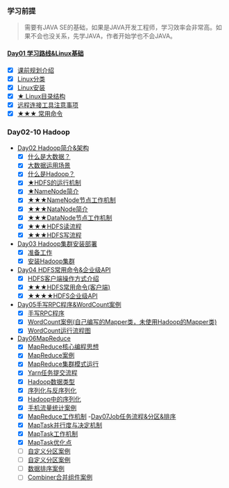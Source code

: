 ### 学习前提
> 需要有JAVA SE的基础，如果是JAVA开发工程师，学习效率会非常高。如果不会也没关系，先学JAVA，作者开始学也不会JAVA。

#### [Day01 学习路线&Linux基础](Day01学习路线&Linux/README.md)
- [x] [课前规划介绍](Day01学习路线&Linux/README.md#课前规划介绍)
- [x] [Linux分类](Day01学习路线&Linux/README.md#Linux分类)
- [x] [Linux安装](Day01学习路线&Linux/README.md#Linux安装)
- [x] [★ Linux目录结构](Day01学习路线&Linux/README.md#Linux目录结构)
- [x] [远程连接工具注意事项](Day01学习路线&Linux/README.md#远程连接工具注意事项)
- [x] [★★★ 常用命令](Day01学习路线&Linux/README.md#常用命令)
### Day02-10 Hadoop
- [Day02 Hadoop简介&架构](Day02Hadoop简介&架构/README.md)
    - [x] [什么是大数据？](Day02Hadoop简介&架构/README.md#什么是大数据)
    - [x] [大数据运用场景](Day02Hadoop简介&架构/README.md#大数据引用场景)
    - [x] [什么是Hadoop？](Day02Hadoop简介&架构/README.md#什么是Hadoop)
    - [x] [★HDFS的运行机制](Day02Hadoop简介&架构/README.md#HDFS的运行机制)
    - [x] [★NameNode简介](Day02Hadoop简介&架构/README.md#NameNode简介)
    - [x] [★★★NameNode节点工作机制](Day02Hadoop简介&架构/README.md#NameNode节点工作机制)
    - [x] [★★★NataNode简介](Day02Hadoop简介&架构/README.md#NataNode简介)
    - [x] [★★★DataNode节点工作机制](Day02Hadoop简介&架构/README.md#DataNode节点工作机制)
    - [x] [★★★HDFS读流程](Day02Hadoop简介&架构/README.md#HDFS读流程)
    - [x] [★★★HDFS写流程](Day02Hadoop简介&架构/README.md#HDFS写流程)
- [Day03 Hadoop集群安装部署](Day03Hadoop集群安装部署/README.md)
    - [x] [准备工作](Day03Hadoop集群安装部署/README.md#准备工作)
    - [x] [安装Hadoop集群](Day03Hadoop集群安装部署/README.md#安装Hadoop集群)
- [Day04 HDFS常用命令&企业级API](Day04HDFS常用命令&企业级API/README.md)
    - [x] [HDFS客户端操作方式介绍](Day04HDFS常用命令&企业级API/README.md#HDFS客户端操作方式介绍)
    - [x] [★★★HDFS常用命令(客户端)](Day04HDFS常用命令&企业级API/README.md#HDFS常用命令)
    - [x] [★★★★HDFS企业级API](Day04HDFS常用命令&企业级API/README.md#HDFS企业级API)
- [Day05手写RPC程序&WordCount案例](Day05手写RPC程序&WordCount案例/README.md)
    - [x] [手写RPC程序](Day05手写RPC程序&WordCount案例/README.md#手写RPC程序)
    - [x] [WordCount案例(自己编写的Mapper类，未使用Hadoop的Mapper类)](Day05手写RPC程序&WordCount案例/README.md#WordCount案例)
    - [x] [WordCount运行流程图](Day05手写RPC程序&WordCount案例/README.md#WordCount运行流程图)
- [Day06MapReduce](Day06MapReduce/README.md)
    - [x] [MapReduce核心编程思想](Day06MapReduce/README.md#MapReduce核心编程思想)
    - [x] [MapReduce案例](Day06MapReduce/README.md#MapReduce案例)
    - [x] [MapReduce集群模式运行](Day06MapReduce/README.md#MapReduce集群模式运行)
    - [x] [Yarn任务提交流程](Day06MapReduce/README.md#Yarn任务提交流程)
    - [x] [Hadoop数据类型](Day06MapReduce/README.md#Hadoop数据类型)
    - [x] [序列化与反序列化](Day06MapReduce/README.md#Hadoop数据类型)
    - [x] [Hadoop中的序列化](Day06MapReduce/README.md#Hadoop数据类型)
    - [x] [手机流量统计案例](Day06MapReduce/README.md#手机流量统计案例)
    - [x] [MapReduce工作机制](Day06MapReduce/README.md#MapReduce工作机制)
-[Day07Job任务流程&分区&排序](Day07Job任务流程&分区&排序/README.md)
    - [x] [MapTask并行度与决定机制](Day07Job任务流程&分区&排序/README.md#MapTask并行度与决定机制)
    - [x] [MapTask工作机制](Day07Job任务流程&分区&排序/README.md#MapTask工作机制)
    - [x] [MapTask优化点](Day07Job任务流程&分区&排序/README.md#MapTask优化点)
    - [ ] [自定义分区案例](Day07Job任务流程&分区&排序/README.md#自定义分区案例)
    - [ ] [自定义分区案例](Day07Job任务流程&分区&排序/README.md#自定义分区案例)
    - [ ] [数据排序案例](Day07Job任务流程&分区&排序/README.md#数据排序案例)
    - [ ] [Combiner合并组件案例](Day07Job任务流程&分区&排序/README.md#Combiner合并组件案例)

